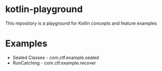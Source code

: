 # kotlin-playground
This repository is a playground for Kotlin concepts and feature examples

# Examples

- Sealed Classes - com.ctf.example.sealed
- RunCatching - com.ctf.example.recover